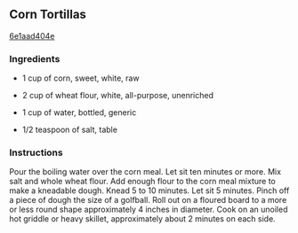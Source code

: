 ## Corn Tortillas

[6e1aad404e](http://www.foodgeeks.com/recipes/3920)

### Ingredients

 - 1 cup of corn, sweet, white, raw

 - 2 cup of wheat flour, white, all-purpose, unenriched

 - 1 cup of water, bottled, generic

 - 1/2 teaspoon of salt, table

### Instructions

Pour the boiling water over the corn meal. Let sit ten minutes or more. Mix salt and whole wheat flour. Add enough flour to the corn meal mixture to make a kneadable dough. Knead 5 to 10 minutes. Let sit 5 minutes. Pinch off a piece of dough the size of a golfball. Roll out on a floured board to a more or less round shape approximately 4 inches in diameter. Cook on an unoiled hot griddle or heavy skillet, approximately about 2 minutes on each side.